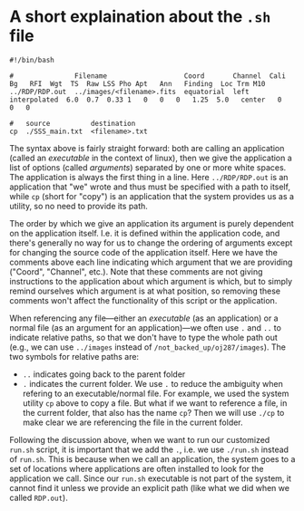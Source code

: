 # A short explaination about the `.sh` file

```
#!/bin/bash

#               Filename                   Coord       Channel  Cali          Bg   RFI  Wgt  TS  Raw LSS Pho Apt   Ann   Finding  Loc Trm M10
../RDP/RDP.out  ../images/<filename>.fits  equatorial  left     interpolated  6.0  0.7  0.33 1   0   0   0   1.25  5.0   center   0   0   0

#   source          destination
cp  ./SSS_main.txt  <filename>.txt

```

The syntax above is fairly straight forward: both are calling an application (called an _executable_ in the context of linux), 
then we give the application a list of options (called _arguments_) separated by one or more white spaces. The application is always
the first thing in a line. Here `../RDP/RDP.out` is an application that "we" wrote and thus must be specified with a path to
itself, while `cp` (short for "copy") is an application that the system provides us as a utility, so no need to provide its path.

The order by which we give an application its argument is purely dependent on the application itself. I.e. it is defined within the
application code, and there's generally no way for us to change the ordering of arguments except for changing the source code of the
application itself. Here we have the comments above each line indicating which argument that we are providing ("Coord", "Channel", etc.).
Note that these comments are not giving instructions to the application about which argument is which, but to simply remind ourselves 
which argument is at what position, so removing these comments won't affect the functionality of this script or the application.

When referencing any file—either an _executable_ (as an application) or a normal file (as an argument for an application)—we often use
`.` and `..` to indicate relative paths, so that we don't have to type the whole path out (e.g., we can use `../images` instead of
`/not_backed_up/oj287/images`). The two symbols for relative paths are:

* `..` indicates going back to the parent folder
* `.` indicates the current folder. We use `.` to reduce the ambiguity when refering to an executable/normal file. For example,
we used the system utility `cp` above to copy a file. But what if we want to reference a file, in the current folder, that also has
the name `cp`? Then we will use `./cp` to make clear we are referencing the file in the current folder.

Following the discussion above, when we want to run our customized `run.sh` script, it is important that we add the `.`, i.e. we use
`./run.sh` instead of `run.sh`. This is because when we call an application, the system goes to a set of locations where applications
are often installed to look for the application we call. Since our `run.sh` executable is not part of the system, it cannot find it
unless we provide an explicit path (like what we did when we called `RDP.out`).